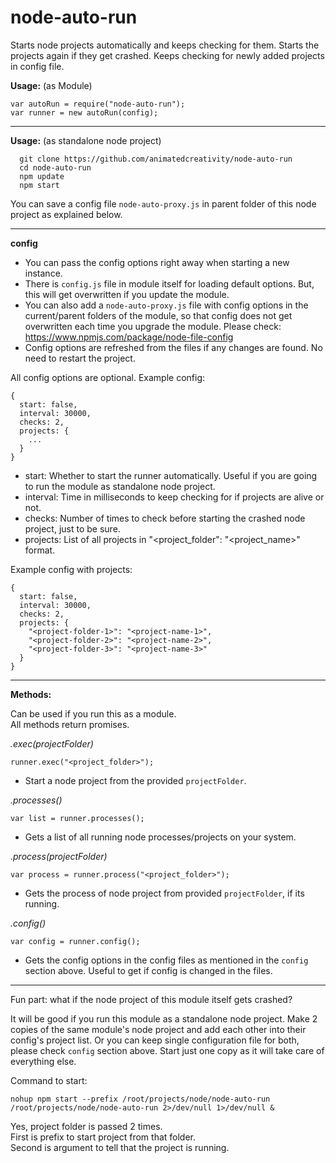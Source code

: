 # node-auto-run

Starts node projects automatically and keeps checking for them. Starts the projects again if they get crashed. Keeps checking for newly added projects in config file.

**Usage:** (as Module)

```
var autoRun = require("node-auto-run");
var runner = new autoRun(config);
```

--------------------------------------

**Usage:** (as standalone node project)

```
  git clone https://github.com/animatedcreativity/node-auto-run
  cd node-auto-run
  npm update
  npm start
```

You can save a config file `node-auto-proxy.js` in parent folder of this node project as explained below.

-------------------------------------

**config**

- You can pass the config options right away when starting a new instance.
- There is `config.js` file in module itself for loading default options. But, this will get overwritten if you update the module.
- You can also add a `node-auto-proxy.js` file with config options in the current/parent folders of the module, so that config does not get overwritten each time you upgrade the module. Please check: https://www.npmjs.com/package/node-file-config
- Config options are refreshed from the files if any changes are found. No need to restart the project.

All config options are optional.
Example config:

```
{
  start: false,
  interval: 30000,
  checks: 2,
  projects: {
    ...
  }
}
```

- start: Whether to start the runner automatically. Useful if you are going to run the module as standalone node project.
- interval: Time in milliseconds to keep checking for if projects are alive or not.
- checks: Number of times to check before starting the crashed node project, just to be sure.
- projects: List of all projects in "<project_folder": "<project_name>" format.

Example config with projects:

```
{
  start: false,
  interval: 30000,
  checks: 2,
  projects: {
    "<project-folder-1>": "<project-name-1>",
    "<project-folder-2>": "<project-name-2>",
    "<project-folder-3>": "<project-name-3>"
  }
}
```

-----------------------------------

**Methods:**

Can be used if you run this as a module.  
All methods return promises.

*.exec(projectFolder)*

```
runner.exec("<project_folder>");
```

- Start a node project from the provided `projectFolder`.

*.processes()*

```
var list = runner.processes();
```

- Gets a list of all running node processes/projects on your system.

*.process(projectFolder)*

```
var process = runner.process("<project_folder>");
```

- Gets the process of node project from provided `projectFolder`, if its running.

*.config()*

```
var config = runner.config();
```

- Gets the config options in the config files as mentioned in the `config` section above. Useful to get if config is changed in the files.

--------------------------------------------

Fun part: what if the node project of this module itself gets crashed?

It will be good if you run this module as a standalone node project. Make 2 copies of the same module's node project and add each other into their config's project list. Or you can keep single configuration file for both, please check `config` section above. Start just one copy as it will take care of everything else.

Command to start:

```
nohup npm start --prefix /root/projects/node/node-auto-run /root/projects/node/node-auto-run 2>/dev/null 1>/dev/null & 
```

Yes, project folder is passed 2 times.  
First is prefix to start project from that folder.  
Second is argument to tell that the project is running.